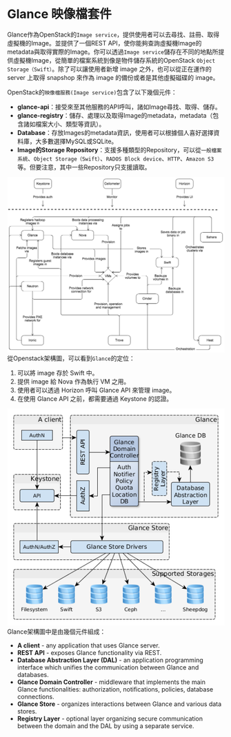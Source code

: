 # Glance 映像檔套件
Glance作為OpenStack的```Image service```，提供使用者可以去尋找、註冊、取得虛擬機的Image。並提供了一個REST API，使你能夠查詢虛擬機Image的metadata與取得實際的Image。你可以透過```Image service```儲存在不同的地點所提供虛擬機Image，從簡單的檔案系統到像是物件儲存系統的OpenStack ```Object Storage（Swift）```。除了可以讓使用者新增 image 之外，也可以從正在運作的 server 上取得 snapshop 來作為 image 的備份或者是其他虛擬磁碟的 image。

OpenStack的```映像檔服務(Image service)```包含了以下幾個元件：
* **glance-api**：接受來至其他服務的API呼叫，諸如Image尋找、取得、儲存。
* **glance-registry**：儲存、處理以及取得Image的metadata，metadata（包含諸如檔案大小、類型等資訊）。
* **Database**：存放Images的metadata資訊，使用者可以根據個人喜好選擇資料庫，大多數選擇MySQL或SQLite。
* **Image的Storage Repository**：支援多種類型的Repository，可以從```一般檔案系統```、```Object Storage（Swift）```、```RADOS Block device```、```HTTP```、```Amazon S3```等。但要注意，其中一些Repository只支援讀取。

![OpenStack](images/openstack_kilo_conceptual_arch.png)
從Openstack架構圖，可以看到```Glance```的定位：

1. 可以將 image 存於 Swift 中。
2. 提供 image 給 Nova 作為執行 VM 之用。
3. 使用者可以透過 Horizon 呼叫 Glance API 來管理 image。
4. 在使用 Glance API 之前，都需要通過 Keystone 的認證。

![架構圖](images/glance_architecture.png)
Glance架構圖中是由幾個元件組成：

* **A client** - any application that uses Glance server.
* **REST API** - exposes Glance functionality via REST.
* **Database Abstraction Layer (DAL)** - an application programming interface which unifies the communication between Glance and databases.
* **Glance Domain Controller** - middleware that implements the main Glance functionalities: authorization, notifications, policies, database connections.
* **Glance Store** - organizes interactions between Glance and various data stores.
* **Registry Layer** - optional layer organizing secure communication between the domain and the DAL by using a separate service.

